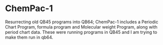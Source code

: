 # ChemPac-1
Resurrecting old QB45 programs into QB64; ChemPac-1 includes a Periodic Chart Program, formula program and Molecular weight Program, along with period chart data.
These were running programs in QB45 and I am trying to make them run in qb64.
